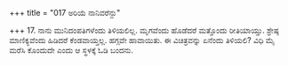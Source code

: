 +++
title = "017 ಅರಿಯೆ ನಾನಿವರೆನ್ದು"

+++
17. ನಾನು ಮುನಿದಂಪತಿಗಳೆಂದು ತಿಳಿಯಲಿಲ್ಲ. ಮೃಗವೆಂದು ಹೊಡೆದರೆ ಮತ್ತೊಂದು ರೀತಿಯಾಯ್ತು. ಶ್ರೇಷ್ಠ ಮಾಣಿಕ್ಯವೆಂದು ಹಿಡಿದರೆ ಕೆಂಡವಾಯ್ತಲ್ಲ. ಹಗ್ಗವೇ ಹಾವಾಯಿತು. ಈ ವಿಚಿತ್ರವನ್ನು ಏನೆಂದು ತಿಳಿಯಲಿ?  ವಿಧಿ ಮೈ ಮರೆಸಿ ಕೊಂದುದೇ ಎಂದು ಆ ಸ್ಥಳಕ್ಕೆ ಓಡಿ ಬಂದನು.